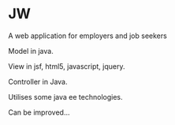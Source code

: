 # JW

A web application for employers and job seekers

Model in java.

View in jsf, html5, javascript, jquery.

Controller in Java.

Utilises some java ee technologies.

Can be improved...
